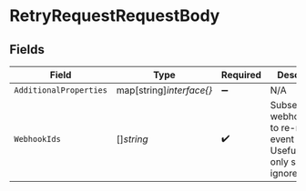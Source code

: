 # RetryRequestRequestBody


## Fields

| Field                                                                                            | Type                                                                                             | Required                                                                                         | Description                                                                                      |
| ------------------------------------------------------------------------------------------------ | ------------------------------------------------------------------------------------------------ | ------------------------------------------------------------------------------------------------ | ------------------------------------------------------------------------------------------------ |
| `AdditionalProperties`                                                                           | map[string]*interface{}*                                                                         | :heavy_minus_sign:                                                                               | N/A                                                                                              |
| `WebhookIds`                                                                                     | []*string*                                                                                       | :heavy_check_mark:                                                                               | Subset of webhook_ids to re-run the event logic on. Useful to retry only specific ignored_events |